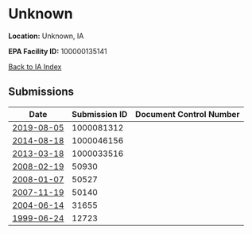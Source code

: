 # Unknown

**Location:** Unknown, IA

**EPA Facility ID:** 100000135141

[Back to IA Index](../../index.md)

## Submissions

| Date | Submission ID | Document Control Number |
|------|--------------|-------------------------|
| [2019-08-05](submissions/1000081312.md) | 1000081312 |  |
| [2014-08-18](submissions/1000046156.md) | 1000046156 |  |
| [2013-03-18](submissions/1000033516.md) | 1000033516 |  |
| [2008-02-19](submissions/50930.md) | 50930 |  |
| [2008-01-07](submissions/50527.md) | 50527 |  |
| [2007-11-19](submissions/50140.md) | 50140 |  |
| [2004-06-14](submissions/31655.md) | 31655 |  |
| [1999-06-24](submissions/12723.md) | 12723 |  |
